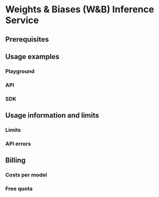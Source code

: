 # Weights & Biases (W&B) Inference Service

<!-- 
Summary, features, restrictions
-->

## Prerequisites

<!-- 
Sign up instructions, access requirements, etc
Note any variance in prereqs for different access points
-->

## Usage examples 

<!-- 
One section for each access point: Playground, API, SDKs

-->

### Playground 

### API 

### SDK

<Tabs groupId="programming-language" queryString>
  <TabItem value="python" label="Python" default>
    
  </TabItem>
  <TabItem value="typescript" label="TypeScript">
   
  </TabItem>
</Tabs>

## Usage information and limits

### Limits
<!-- 
Add table with Inference limits, lockouts & warnings
-->

### API errors
<!-- 
Add table with API error codes
-->

## Billing

<!-- 
Add table with billing info
-->

### Costs per model

### Free quota 










